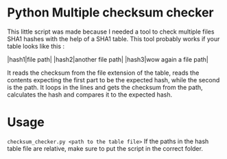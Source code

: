 # Python Multiple checksum checker

This little script was made because I needed a tool to check multiple files SHA1 hashes with the help of a SHA1 table.
This tool probably works if your table looks like this :

|hash1|file path|
|hash2|another file path|
|hash3|wow again a file path|

It reads the checksum from the file extension of the table, reads the contents expecting the first part to be the expected hash, while the second is the path.
It loops in the lines and gets the checksum from the path, calculates the hash and compares it to the expected hash.

# Usage

`checksum_checker.py <path to the table file>`
If the paths in the hash table file are relative, make sure to put the script in the correct folder.
